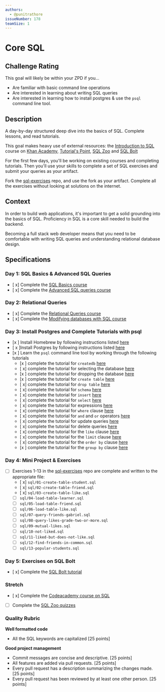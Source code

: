 ```yaml
---
authors:
  - @punitrathore
issueNumber: 178
teamSize: 1
---
```


# Core SQL

## Challenge Rating

This goal will likely be within your ZPD if you...

- Are familiar with basic command line operations
- Are interested in learning about writing SQL queries
- Are interested in learning how to install postgres & use the `psql` command line tool.

## Description

A day-by-day structured deep dive into the basics of SQL. Complete lessons, and read tutorials.

This goal makes heavy use of external resources: the [Introduction to SQL](https://www.khanacademy.org/computing/computer-programming/sql) course on [Khan Academy](https://www.khanacademy.com/), [Tutorial's Point](https://www.tutorialspoint.com/postgresql), [SQL Zoo](http://sqlzoo.net) and [SQL Bolt](https://sqlbolt.com/lesson/select_queries_order_of_execution)

For the first few days, you'll be working on existing courses and completing tutorials. Then you'll use your skills to complete a set of SQL exercises and submit your queries as your artifact.

Fork the [sql-exercises][sql-exercises] repo, and use the fork as your artifact. Complete all the exercises without looking at solutions on the internet.

## Context

In order to build web applications, it's important to get a solid grounding into the basics of SQL. Proficiency in SQL is a core skill needed to build the backend.

Becoming a full stack web developer means that you need to be comfortable with writing SQL queries and understanding relational database design.

## Specifications

### Day 1: SQL Basics & Advanced SQL Queries
- [ x] Complete the [SQL Basics course](https://www.khanacademy.org/computing/computer-programming/sql#sql-basics)
- [ x] Complete the [Advanced SQL queries course](https://www.khanacademy.org/computing/computer-programming/sql#more-advanced-sql-queries)

### Day 2: Relational Queries
- [ x] Complete the [Relational Queries course](https://www.khanacademy.org/computing/computer-programming/sql#relational-queries-in-sql)
- [ x] Complete the [Modifying databases with SQL course](https://www.khanacademy.org/computing/computer-programming/sql#modifying-databases-with-sql)

### Day 3: Install Postgres and Complete Tutorials with psql
- [x ] Install Homebrew by following instructions listed [here](https://gist.github.com/punitrathore/ca32542fddd0d8b625aab610c35e4545)
- [ x ]Install Postgres by following instructions listed [here](https://gist.github.com/punitrathore/ca32542fddd0d8b625aab610c35e4545#install-postgres)
- [x ] Learn the `psql` command line tool by working through the following tutorials
  - [x ] complete the tutorial for `createdb` [here](x)
  - [ x] complete the tutorial for selecting the database [here](https://www.tutorialspoint.com/postgresql/postgresql_select_database.htm)
  - [x ] complete the tutorial for dropping the database [here](https://www.tutorialspoint.com/postgresql/postgresql_drop_database.htm)
  - [x ] complete the tutorial for `create table` [here](https://www.tutorialspoint.com/postgresql/postgresql_create_table.htm)
  - [ x] complete the tutorial for `drop table` [here](https://www.tutorialspoint.com/postgresql/postgresql_drop_table.htm)
  - [ x] complete the tutorial for `schema` [here](https://www.tutorialspoint.com/postgresql/postgresql_schema.htm)
  - [ x] complete the tutorial for `insert` [here](https://www.tutorialspoint.com/postgresql/postgresql_insert_query.htm)
  - [ x] complete the tutorial for `select` [here](https://www.tutorialspoint.com/postgresql/postgresql_select_query.htm)
  - [ x] complete the tutorial for expressions [here](https://www.tutorialspoint.com/postgresql/postgresql_expressions.htm)
  - [ x] complete the tutorial for `where` clause [here](https://www.tutorialspoint.com/postgresql/postgresql_where_clause.htm)
  - [ x] complete the tutorial for `and` and `or` operators [here](https://www.tutorialspoint.com/postgresql/postgresql_and_or_clauses.htm)
  - [ x] complete the tutorial for update queries [here](https://www.tutorialspoint.com/postgresql/postgresql_update_query.htm)
  - [ x] complete the tutorial for delete queries [here](https://www.tutorialspoint.com/postgresql/postgresql_delete_query.htm)
  - [ x] complete the tutorial for the `like` clause [here](https://www.tutorialspoint.com/postgresql/postgresql_like_clause.htm)
  - [ x] complete the tutorial for the `limit` clause [here](https://www.tutorialspoint.com/postgresql/postgresql_limit_clause.htm)
  - [ x] complete the tutorial for the `order by` clause [here](https://www.tutorialspoint.com/postgresql/postgresql_order_by.htm)
  - [x ] complete the tutorial for the `group by` clause [here](https://www.tutorialspoint.com/postgresql/postgresql_group_by.htm)

### Day 4: Mini Project & Exercises
- [ ] Exercises 1-13 in the [sql-exercises][sql-exercises] repo are complete and written to the appropriate file:
  - [ x] `sql/01-create-table-student.sql`
  - [ x] `sql/02-create-table-friend.sql`
  - [ x] `sql/03-create-table-like.sql`
  - [ ] `sql/04-load-table-learner.sql`
  - [ ] `sql/05-load-table-friend.sql`
  - [ ] `sql/06-load-table-like.sql`
  - [ ] `sql/07-query-friends-gabriel.sql`
  - [ ] `sql/08-query-likes-grade-two-or-more.sql`
  - [ ] `sql/09-mutual-likes.sql`
  - [ ] `sql/10-not-liked.sql`
  - [ ] `sql/11-liked-but-does-not-like.sql`
  - [ ] `sql/12-find-friends-in-common.sql`
  - [ ] `sql/13-popular-students.sql`

### Day 5: Exercises on SQL Bolt
- [ x] Complete the [SQL Bolt tutorial](https://sqlbolt.com/)

### Stretch
- [ x] Complete the [Codeacademy course on SQL](https://www.codecademy.com/learn/learn-sql)
- [ ] Complete the [SQL Zoo quizzes](http://sqlzoo.net/wiki/Tutorial_Quizzes)

### Quality Rubric

**Well formatted code**
- All the SQL keywords are capitalized [25 points]

**Good project management**
- Commit messages are concise and descriptive. [25 points]
- All features are added via pull requests. [25 points]
- Every pull request has a description summarizing the changes made. [25 points]
- Every pull request has been reviewed by at least one other person. [25 points]

[sql-exercises]:https://github.com/GuildCrafts/sql-exercises
